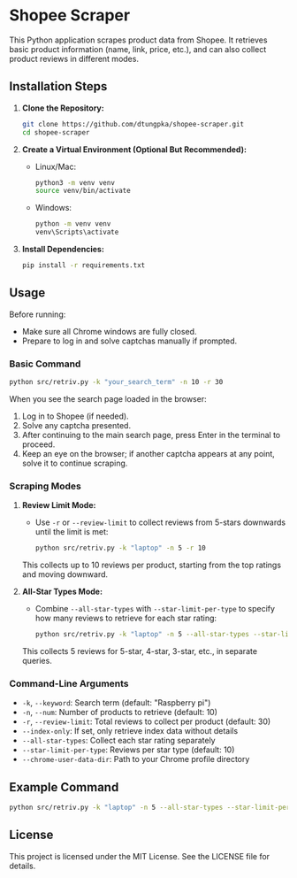 
# Shopee Scraper

This Python application scrapes product data from Shopee. It retrieves basic product information (name, link, price, etc.), and can also collect product reviews in different modes.

## Installation Steps

1. **Clone the Repository:**
   ```bash
   git clone https://github.com/dtungpka/shopee-scraper.git
   cd shopee-scraper
   ```

2. **Create a Virtual Environment (Optional But Recommended):**
   - Linux/Mac:
     ```bash
     python3 -m venv venv
     source venv/bin/activate
     ```
   - Windows:
     ```bash
     python -m venv venv
     venv\Scripts\activate
     ```

3. **Install Dependencies:**
   ```bash
   pip install -r requirements.txt
   ```

## Usage

Before running:
- Make sure all Chrome windows are fully closed.
- Prepare to log in and solve captchas manually if prompted.

### Basic Command

```bash
python src/retriv.py -k "your_search_term" -n 10 -r 30
```

When you see the search page loaded in the browser:
1. Log in to Shopee (if needed).
2. Solve any captcha presented.
3. After continuing to the main search page, press Enter in the terminal to proceed.
4. Keep an eye on the browser; if another captcha appears at any point, solve it to continue scraping.

### Scraping Modes

1. **Review Limit Mode:**
   - Use `-r` or `--review-limit` to collect reviews from 5-stars downwards until the limit is met:
     ```bash
     python src/retriv.py -k "laptop" -n 5 -r 10
     ```
   This collects up to 10 reviews per product, starting from the top ratings and moving downward.

2. **All-Star Types Mode:**
   - Combine `--all-star-types` with `--star-limit-per-type` to specify how many reviews to retrieve for each star rating:
     ```bash
     python src/retriv.py -k "laptop" -n 5 --all-star-types --star-limit-per-type 5
     ```
   This collects 5 reviews for 5-star, 4-star, 3-star, etc., in separate queries.

### Command-Line Arguments

- `-k`, `--keyword`: Search term (default: "Raspberry pi")
- `-n`, `--num`: Number of products to retrieve (default: 10)
- `-r`, `--review-limit`: Total reviews to collect per product (default: 30)
- `--index-only`: If set, only retrieve index data without details
- `--all-star-types`: Collect each star rating separately
- `--star-limit-per-type`: Reviews per star type (default: 10)
- `--chrome-user-data-dir`: Path to your Chrome profile directory

## Example Command

```bash
python src/retriv.py -k "laptop" -n 5 --all-star-types --star-limit-per-type 3
```

## License
This project is licensed under the MIT License. See the LICENSE file for details.